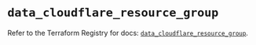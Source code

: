 # `data_cloudflare_resource_group`

Refer to the Terraform Registry for docs: [`data_cloudflare_resource_group`](https://registry.terraform.io/providers/cloudflare/cloudflare/5.5.0/docs/data-sources/resource_group).
